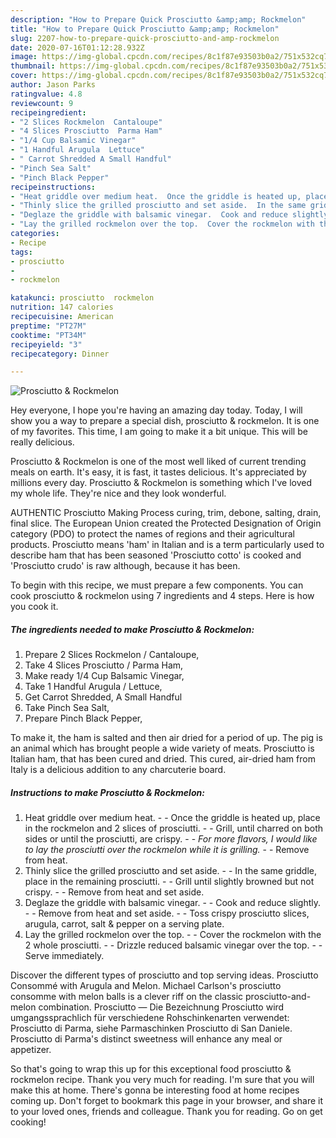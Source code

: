 ```yaml
---
description: "How to Prepare Quick Prosciutto &amp;amp; Rockmelon"
title: "How to Prepare Quick Prosciutto &amp;amp; Rockmelon"
slug: 2207-how-to-prepare-quick-prosciutto-and-amp-rockmelon
date: 2020-07-16T01:12:28.932Z
image: https://img-global.cpcdn.com/recipes/8c1f87e93503b0a2/751x532cq70/prosciutto-rockmelon-recipe-main-photo.jpg
thumbnail: https://img-global.cpcdn.com/recipes/8c1f87e93503b0a2/751x532cq70/prosciutto-rockmelon-recipe-main-photo.jpg
cover: https://img-global.cpcdn.com/recipes/8c1f87e93503b0a2/751x532cq70/prosciutto-rockmelon-recipe-main-photo.jpg
author: Jason Parks
ratingvalue: 4.8
reviewcount: 9
recipeingredient:
- "2 Slices Rockmelon  Cantaloupe"
- "4 Slices Prosciutto  Parma Ham"
- "1/4 Cup Balsamic Vinegar"
- "1 Handful Arugula  Lettuce"
- " Carrot Shredded A Small Handful"
- "Pinch Sea Salt"
- "Pinch Black Pepper"
recipeinstructions:
- "Heat griddle over medium heat.  Once the griddle is heated up, place in the rockmelon and 2 slices of prosciutti.  Grill, until charred on both sides or until the prosciutti, are crispy.  *For more flavors, I would like to lay the prosciutti over the rockmelon while it is grilling.*  Remove from heat."
- "Thinly slice the grilled prosciutto and set aside.  In the same griddle, place in the remaining prosciutti.  Grill until slightly browned but not crispy.  Remove from heat and set aside."
- "Deglaze the griddle with balsamic vinegar.  Cook and reduce slightly.  Remove from heat and set aside.  Toss crispy prosciutto slices, arugula, carrot, salt &amp; pepper on a serving plate."
- "Lay the grilled rockmelon over the top.  Cover the rockmelon with the 2 whole prosciutti.  Drizzle reduced balsamic vinegar over the top.  Serve immediately."
categories:
- Recipe
tags:
- prosciutto
- 
- rockmelon

katakunci: prosciutto  rockmelon 
nutrition: 147 calories
recipecuisine: American
preptime: "PT27M"
cooktime: "PT34M"
recipeyield: "3"
recipecategory: Dinner

---
```



![Prosciutto &amp; Rockmelon](https://img-global.cpcdn.com/recipes/8c1f87e93503b0a2/751x532cq70/prosciutto-rockmelon-recipe-main-photo.jpg)

Hey everyone, I hope you're having an amazing day today. Today, I will show you a way to prepare a special dish, prosciutto &amp; rockmelon. It is one of my favorites. This time, I am going to make it a bit unique. This will be really delicious.

Prosciutto &amp; Rockmelon is one of the most well liked of current trending meals on earth. It's easy, it is fast, it tastes delicious. It's appreciated by millions every day. Prosciutto &amp; Rockmelon is something which I've loved my whole life. They're nice and they look wonderful.

AUTHENTIC Prosciutto Making Process curing, trim, debone, salting, drain, final slice. The European Union created the Protected Designation of Origin category (PDO) to protect the names of regions and their agricultural products. Prosciutto means &#39;ham&#39; in Italian and is a term particularly used to describe ham that has been seasoned &#39;Prosciutto cotto&#39; is cooked and &#39;Prosciutto crudo&#39; is raw although, because it has been.


To begin with this recipe, we must prepare a few components. You can cook prosciutto &amp; rockmelon using 7 ingredients and 4 steps. Here is how you cook it.

<!--inarticleads1-->

##### The ingredients needed to make Prosciutto &amp; Rockmelon:

1. Prepare 2 Slices Rockmelon / Cantaloupe,
1. Take 4 Slices Prosciutto / Parma Ham,
1. Make ready 1/4 Cup Balsamic Vinegar,
1. Take 1 Handful Arugula / Lettuce,
1. Get  Carrot Shredded, A Small Handful
1. Take Pinch Sea Salt,
1. Prepare Pinch Black Pepper,


To make it, the ham is salted and then air dried for a period of up. The pig is an animal which has brought people a wide variety of meats. Prosciutto is Italian ham, that has been cured and dried. This cured, air-dried ham from Italy is a delicious addition to any charcuterie board. 

<!--inarticleads2-->

##### Instructions to make Prosciutto &amp; Rockmelon:

1. Heat griddle over medium heat. -  - Once the griddle is heated up, place in the rockmelon and 2 slices of prosciutti. -  - Grill, until charred on both sides or until the prosciutti, are crispy. -  - *For more flavors, I would like to lay the prosciutti over the rockmelon while it is grilling.* -  - Remove from heat.
1. Thinly slice the grilled prosciutto and set aside. -  - In the same griddle, place in the remaining prosciutti. -  - Grill until slightly browned but not crispy. -  - Remove from heat and set aside.
1. Deglaze the griddle with balsamic vinegar. -  - Cook and reduce slightly. -  - Remove from heat and set aside. -  - Toss crispy prosciutto slices, arugula, carrot, salt &amp; pepper on a serving plate.
1. Lay the grilled rockmelon over the top. -  - Cover the rockmelon with the 2 whole prosciutti. -  - Drizzle reduced balsamic vinegar over the top. -  - Serve immediately.


Discover the different types of prosciutto and top serving ideas. Prosciutto Consommé with Arugula and Melon. Michael Carlson&#39;s prosciutto consomme with melon balls is a clever riff on the classic prosciutto-and-melon combination. Prosciutto — Die Bezeichnung Prosciutto wird umgangssprachlich für verschiedene Rohschinkenarten verwendet: Prosciutto di Parma, siehe Parmaschinken Prosciutto di San Daniele. Prosciutto di Parma&#39;s distinct sweetness will enhance any meal or appetizer. 

So that's going to wrap this up for this exceptional food prosciutto &amp; rockmelon recipe. Thank you very much for reading. I'm sure that you will make this at home. There's gonna be interesting food at home recipes coming up. Don't forget to bookmark this page in your browser, and share it to your loved ones, friends and colleague. Thank you for reading. Go on get cooking!
